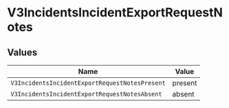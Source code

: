 # V3IncidentsIncidentExportRequestNotes


## Values

| Name                                           | Value                                          |
| ---------------------------------------------- | ---------------------------------------------- |
| `V3IncidentsIncidentExportRequestNotesPresent` | present                                        |
| `V3IncidentsIncidentExportRequestNotesAbsent`  | absent                                         |